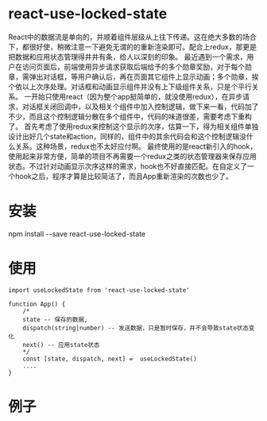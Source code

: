 
# react-use-locked-state
React中的数据流是单向的，并顺着组件层级从上往下传递。这在绝大多数的场合下，都很好使，稍微注意一下避免无谓的的重新渲染即可。配合上redux，那更是把数据和应用状态管理得井井有条，给人以深刻的印象。
最近遇到一个需求，用户在访问页面后，前端使用异步请求获取后端给予的多个勋章奖励，对于每个勋章，需弹出对话框，等用户确认后，再在页面其它组件上显示动画；多个勋章，挨个依以上次序处理。对话框和动画显示组件并没有上下级组件关系，只是个平行关系。
一开始只使用react（因为整个app挺简单的，就没使用redux），在异步请求，对话框关闭回调中，以及相关个组件中加入控制逻辑，做下来一看，代码加了不少，而且这个控制逻辑分散在多个组件中，代码的味道很差，需要考虑下重构了。
首先考虑了使用redux来控制这个显示的次序，估算一下，得为相关组件单独设计出好几个state和action，同样的，组件中的其余代码会和这个控制逻辑没什么关系。这种场景，redux也不太好应付啊。
最终使用的是react新引入的hook，使用起来非常方便，简单的项目不再需要一个redux之类的状态管理器来保存应用状态。不过针对动画显示次序这样的需求，hook也不好直接匹配。在自定义了一个hook之后，程序才算是比较简洁了，而且App重新渲染的次数也少了。

# 安装

npm install --save react-use-locked-state

# 使用

    import useLockedState from 'react-use-locked-state'

    function App() {
        /*
        state -- 保存的数据,
        dispatch(string|number) -- 发送数据，只是暂时保存，并不会导致state状态变化
        next() -- 应用state状态
        */
        const [state, dispatch, next] =  useLockedState()
        ....
    }


# 例子





